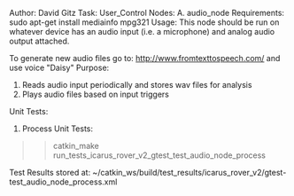 Author: David Gitz
Task: User_Control
Nodes:
A. audio_node
Requirements:
	sudo apt-get install mediainfo mpg321
Usage: This node should be run on whatever device has an audio input (i.e. a microphone) and analog audio output attached.

To generate new audio files go to: http://www.fromtexttospeech.com/ and use voice "Daisy"
Purpose:
1. Reads audio input periodically and stores wav files for analysis
2. Plays audio files based on input triggers

Unit Tests:
1.  Process Unit Tests:
  >>catkin_make run_tests_icarus_rover_v2_gtest_test_audio_node_process

Test Results stored at:  ~/catkin_ws/build/test_results/icarus_rover_v2/gtest-test_audio_node_process.xml
